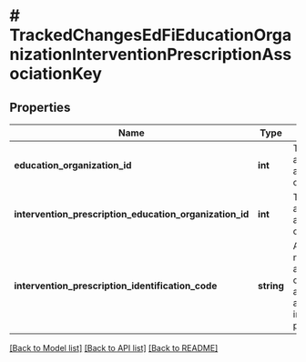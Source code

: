 # # TrackedChangesEdFiEducationOrganizationInterventionPrescriptionAssociationKey

## Properties

Name | Type | Description | Notes
------------ | ------------- | ------------- | -------------
**education_organization_id** | **int** | The identifier assigned to an education organization. | [optional]
**intervention_prescription_education_organization_id** | **int** | The identifier assigned to an education organization. | [optional]
**intervention_prescription_identification_code** | **string** | A unique number or alphanumeric code assigned to an intervention prescription. | [optional]

[[Back to Model list]](../../README.md#models) [[Back to API list]](../../README.md#endpoints) [[Back to README]](../../README.md)

